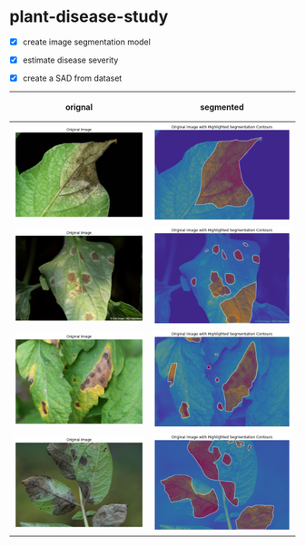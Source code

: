 # plant-disease-study
- [x]  create image segmentation model
- [x]  estimate disease severity
- [x]  create a SAD from dataset



|  <p align="center">orignal</p>                   |               <p align="center">segmented</p>    |
|--------------------------------------------------|--------------------------------------------------|
|<img width="400" src='./assets/input_image0.png' >|<img width="400" src='./assets/output_image0.png'>|
|<img width="400" src='./assets/input_image1.png' >|<img width="400" src='./assets/output_image1.png'>|
|<img width="400" src='./assets/input_image2.png' >|<img width="400" src='./assets/output_image2.png'>|
|<img width="400" src='./assets/input_image3.png' >|<img width="400" src='./assets/output_image3.png'>|